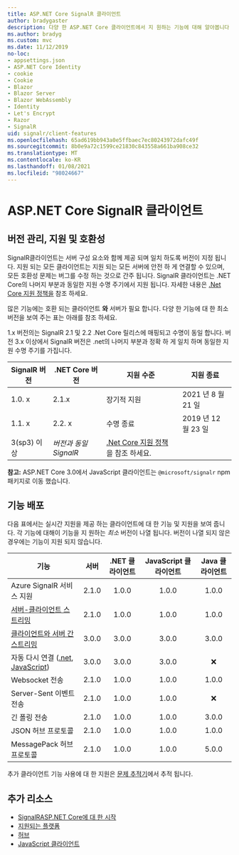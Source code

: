```yaml
---
title: ASP.NET Core SignalR 클라이언트
author: bradygaster
description: 다양 한 ASP.NET Core 클라이언트에서 지 원하는 기능에 대해 알아봅니다 SignalR .
ms.author: bradyg
ms.custom: mvc
ms.date: 11/12/2019
no-loc:
- appsettings.json
- ASP.NET Core Identity
- cookie
- Cookie
- Blazor
- Blazor Server
- Blazor WebAssembly
- Identity
- Let's Encrypt
- Razor
- SignalR
uid: signalr/client-features
ms.openlocfilehash: 65ad619bb943a0e5ffbaec7ec80243972dafc49f
ms.sourcegitcommit: 8b0e9a72c1599ce21830c843558a661ba908ce32
ms.translationtype: MT
ms.contentlocale: ko-KR
ms.lasthandoff: 01/08/2021
ms.locfileid: "98024667"
---
```

# <a name="aspnet-core-no-locsignalr-clients"></a>ASP.NET Core SignalR 클라이언트

## <a name="versioning-support-and-compatibility"></a>버전 관리, 지원 및 호환성

SignalR클라이언트는 서버 구성 요소와 함께 제공 되며 일치 하도록 버전이 지정 됩니다. 지원 되는 모든 클라이언트는 지원 되는 모든 서버에 안전 하 게 연결할 수 있으며, 모든 호환성 문제는 버그를 수정 하는 것으로 간주 됩니다. SignalR 클라이언트는 .NET Core의 나머지 부분과 동일한 지원 수명 주기에서 지원 됩니다. 자세한 내용은 [.Net Core 지원 정책을](https://dotnet.microsoft.com/platform/support/policy/dotnet-core) 참조 하세요.

많은 기능에는 호환 되는 클라이언트 **와** 서버가 필요 합니다. 다양 한 기능에 대 한 최소 버전을 보여 주는 표는 아래를 참조 하세요.

1.x 버전의는 SignalR 2.1 및 2.2 .Net Core 릴리스에 매핑되고 수명이 동일 합니다. 버전 3.x 이상에서 SignalR 버전은 .net의 나머지 부분과 정확 하 게 일치 하며 동일한 지원 수명 주기를 가집니다.

| SignalR 버전 | .NET Core 버전 | 지원 수준 | 지원 종료 |
| - | - | - | - |
| 1.0. x | 2.1.x | 장기적 지원 | 2021 년 8 월 21 일 |
| 1.1. x | 2.2. x | 수명 종료 | 2019 년 12 월 23 일 |
| 3(sp3) 이상 | *버전과 동일 SignalR* | [.Net Core 지원 정책](https://dotnet.microsoft.com/platform/support/policy/dotnet-core) 을 참조 하세요. |

**참고:** ASP.NET Core 3.0에서 JavaScript 클라이언트는  `@microsoft/signalr` npm 패키지로 이동 했습니다.

## <a name="feature-distribution"></a>기능 배포

다음 표에서는 실시간 지원을 제공 하는 클라이언트에 대 한 기능 및 지원을 보여 줍니다. 각 기능에 대해이 기능을 지 원하는 *최소* 버전이 나열 됩니다. 버전이 나열 되지 않은 경우에는 기능이 지원 되지 않습니다.

| 기능 | 서버 | .NET 클라이언트 | JavaScript 클라이언트 | Java 클라이언트 |
| ---- | :-: | :-: | :-: | :-: |
| Azure SignalR 서비스 지원 |2.1.0|1.0.0|1.0.0|1.0.0|
| [서버-클라이언트 스트리밍](xref:signalr/streaming)          |2.1.0|1.0.0|1.0.0|1.0.0|
| [클라이언트와 서버 간 스트리밍](xref:signalr/streaming)          |3.0.0|3.0.0|3.0.0|3.0.0|
| 자동 다시 연결 ([.net](./dotnet-client.md?tabs=visual-studio&view=aspnetcore-3.0#handle-lost-connection), [JavaScript](./javascript-client.md?view=aspnetcore-3.0#reconnect-clients))          |3.0.0|3.0.0|3.0.0|❌|
| Websocket 전송 |2.1.0|1.0.0|1.0.0|1.0.0|
| Server-Sent 이벤트 전송 |2.1.0|1.0.0|1.0.0|❌|
| 긴 폴링 전송 |2.1.0|1.0.0|1.0.0|3.0.0|
| JSON 허브 프로토콜 |2.1.0|1.0.0|1.0.0|1.0.0|
| MessagePack 허브 프로토콜 |2.1.0|1.0.0|1.0.0|5.0.0|

추가 클라이언트 기능 사용에 대 한 지원은 [문제 추적기](https://github.com/dotnet/AspNetCore/issues)에서 추적 됩니다.

## <a name="additional-resources"></a>추가 리소스

* [SignalRASP.NET Core에 대 한 시작](xref:tutorials/signalr)
* [지원되는 플랫폼](xref:signalr/supported-platforms)
* [허브](xref:signalr/hubs)
* [JavaScript 클라이언트](xref:signalr/javascript-client)